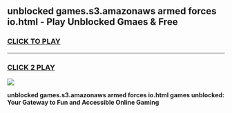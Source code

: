 
## unblocked games.s3.amazonaws armed forces io.html - Play Unblocked Gmaes & Free
<h3>
<a href="https://news.freeplayer.one?title=unblocked_games.s3.amazonaws_armed_forces_io.html&ref=23F">CLICK TO PLAY</a></h3>
<hr>

<h3>
<a href="https://news.freeplayer.one?title=unblocked_games.s3.amazonaws_armed_forces_io.html&ref=23F">CLICK 2 PLAY</a>
  
</h3>

<a href="https://news.freeplayer.one?title=unblocked_games.s3.amazonaws_armed_forces_io.html&ref=23F/"><img src="https://clearcache.store/games.png"></a>


**unblocked games.s3.amazonaws armed forces io.html games unblocked: Your Gateway to Fun and Accessible Online Gaming**
